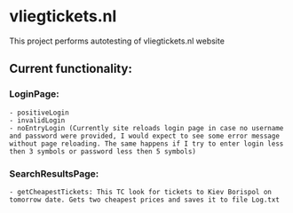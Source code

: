 # vliegtickets.nl
This project performs autotesting of vliegtickets.nl website

## Current functionality:
### LoginPage:
    - positiveLogin
    - invalidLogin
    - noEntryLogin (Currently site reloads login page in case no username and password were provided, I would expect to see some error message without page reloading. The same happens if I try to enter login less then 3 symbols or password less then 5 symbols)
    
### SearchResultsPage:
    - getCheapestTickets: This TC look for tickets to Kiev Borispol on tomorrow date. Gets two cheapest prices and saves it to file Log.txt
